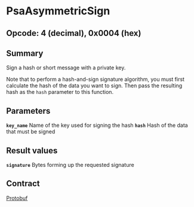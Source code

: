 <!--
  -- Copyright (c) 2019, Arm Limited, All Rights Reserved
  -- SPDX-License-Identifier: Apache-2.0
  --
  -- Licensed under the Apache License, Version 2.0 (the "License"); you may
  -- not use this file except in compliance with the License.
  -- You may obtain a copy of the License at
  --
  -- http://www.apache.org/licenses/LICENSE-2.0
  --
  -- Unless required by applicable law or agreed to in writing, software
  -- distributed under the License is distributed on an "AS IS" BASIS, WITHOUT
  -- WARRANTIES OR CONDITIONS OF ANY KIND, either express or implied.
  -- See the License for the specific language governing permissions and
  -- limitations under the License.
--->
# **PsaAsymmetricSign**
## **Opcode: 4 (decimal), 0x0004 (hex)**

## **Summary**

Sign a hash or short message with a private key.

Note that to perform a hash-and-sign signature algorithm, you must first calculate the hash of the data you want to sign. Then pass the resulting hash as the `hash` parameter to this function.

## **Parameters**

**`key_name`**  Name of the key used for signing the hash
**`hash`**  Hash of the data that must be signed

## **Result values**

**`signature`**  Bytes forming up the requested signature

## **Contract**

[Protobuf](https://github.com/parallaxsecond/parsec-operations/blob/master/protobuf/asym_sign.proto)

